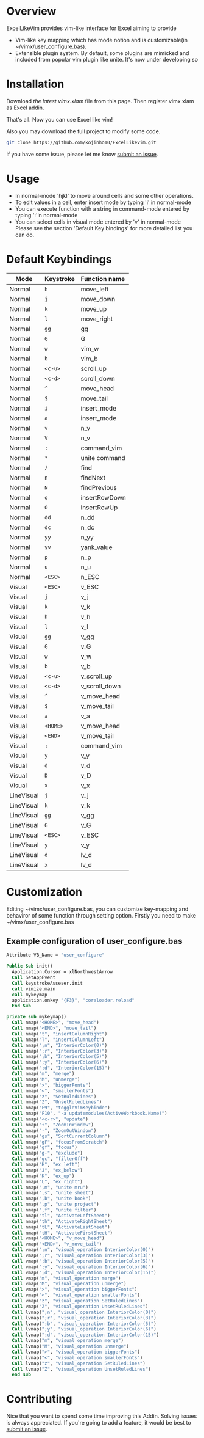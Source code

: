 # Overview
ExcelLikeVim provides vim-like interface for Excel aiming to provide
* Vim-like key mapping which has mode notion and is customizable(in ~/vimx/user_configure.bas).
* Extensible plugin system. By default, some plugins are mimicked and included from popular vim plugin like unite.
It's now under developing so 

# Installation
Download *the latest vimx.xlam* file from this page.
Then register vimx.xlam as Excel addin.

That's all.
Now you can use Excel like vim!

Also you may download the full project to modify some code.
```bash
git clone https://github.com/kojinho10/ExcelLikeVim.git
```

If you have some issue, please let me know [submit an issue](https://github.com/kojinho10/ExcelLikeVim/issues).

# Usage
* In normal-mode 'hjkl' to move around cells and some other operations.
* To edit values in a cell, enter insert mode by typing 'i' in normal-mode
* You can execute function with a string in command-mode entered by typing ':'in normal-mode
* You can select cells in visual mode entered by 'v' in normal-mode
Please see the section 'Default Key bindings' for more detailed list you can do.

# Default Keybindings
| Mode       | Keystroke | Function name                   |
| ---------- | :-------  | :------------------------------ |
| Normal     | `h`       | move_left
| Normal     | `j`         | move_down
| Normal     | `k`         | move_up
| Normal     | `l`         | move_right
| Normal     | `gg`        | gg
| Normal     | `G`         | G
| Normal     | `w`         | vim_w
| Normal     | `b`         | vim_b
| Normal     | `<c-u>`     | scroll_up
| Normal     | `<c-d>`     | scroll_down
| Normal     | `^`         | move_head
| Normal     | `$`         | move_tail
| Normal     | `i`         | insert_mode
| Normal     | `a`         | insert_mode
| Normal     | `v`         | n_v
| Normal     | `V`         | n_v
| Normal     | `:`         | command_vim
| Normal     | `*`         | unite command
| Normal     | `/`         | find
| Normal     | `n`         | findNext
| Normal     | `N`         | findPrevious
| Normal     | `o`         | insertRowDown
| Normal     | `O`         | insertRowUp
| Normal     | `dd`        | n_dd
| Normal     | `dc`        | n_dc
| Normal     | `yy`        | n_yy
| Normal     | `yv`        | yank_value
| Normal     | `p`         | n_p
| Normal     | `u`         | n_u
| Normal     | `<ESC>`     | n_ESC
| Visual     | `<ESC>`     | v_ESC
| Visual     | `j`         | v_j
| Visual     | `k`         | v_k
| Visual     | `h`         | v_h
| Visual     | `l`         | v_l
| Visual     | `gg`        | v_gg
| Visual     | `G`         | v_G
| Visual     | `w`         | v_w
| Visual     | `b`         | v_b
| Visual     | `<c-u>`     | v_scroll_up
| Visual     | `<c-d>`     | v_scroll_down
| Visual     | `^`         | v_move_head
| Visual     | `$`         | v_move_tail
| Visual     | `a`         | v_a
| Visual     | `<HOME>`    | v_move_head
| Visual     | `<END>`     | v_move_tail
| Visual     | `:`         | command_vim
| Visual     | `y`         | v_y
| Visual     | `d`         | v_d
| Visual     | `D`         | v_D
| Visual     | `x`         | v_x
| LineVisual | `j`         | v_j
| LineVisual | `k`         | v_k
| LineVisual | `gg`        | v_gg
| LineVisual | `G`         | v_G
| LineVisual | `<ESC>`     | v_ESC
| LineVisual | `y`         | v_y
| LineVisual | `d`         | lv_d
| LineVisual | `x`         | lv_d

# Customization 
Editing ~/vimx/user_configure.bas, you can customize key-mapping and behaviror of some function through setting option.
Firstly you need to make ~/vimx/user_configure.bas

## Example configuration of user_configure.bas
```vb
Attribute VB_Name = "user_configure"

Public Sub init()
  Application.Cursor = xlNorthwestArrow
  Call SetAppEvent
  Call keystrokeAsseser.init
  call vimize.main
  call mykeymap
  application.onkey "{F3}", "coreloader.reload"
  End Sub 

private sub mykeymap()
  Call nmap("<HOME>", "move_head")
  Call nmap("<END>", "move_tail")
  Call nmap("t", "insertColumnRight")
  Call nmap("T", "insertColumnLeft")
  Call nmap(";n", "InteriorColor(0)")
  Call nmap(";r", "InteriorColor(3)")
  Call nmap(";b", "InteriorColor(5)")
  Call nmap(";y", "InteriorColor(6)")
  Call nmap(";d", "InteriorColor(15)")
  Call nmap("m", "merge")
  Call nmap("M", "unmerge")
  Call nmap(">", "biggerFonts")
  Call nmap("<", "smallerFonts")
  Call nmap("z", "SetRuledLines")
  Call nmap("Z", "UnsetRuledLines")
  Call nmap("F9", "toggleVimKeybinde")
  Call nmap("F10", "-a updatemodules(ActiveWorkbook.Name)")
  Call nmap("<c-r>", "update")
  Call nmap("+", "ZoomInWindow")
  Call nmap("-", "ZoomOutWindow")
  Call nmap("gs", "SortCurrentColumn")
  Call nmap("gF", "focusFromScratch")
  Call nmap("gf", "focus")
  Call nmap("g-", "exclude")
  Call nmap("gc", "filterOff")
  Call nmap("H", "ex_left")
  Call nmap("J", "ex_below")
  Call nmap("K", "ex_up")
  Call nmap("L", "ex_right")
  Call nmap(",m", "unite mru")
  Call nmap(",s", "unite sheet")
  Call nmap(",b", "unite book")
  Call nmap(",p", "unite project")
  Call nmap(",f", "unite filter")
  Call nmap("tl", "ActivateLeftSheet")
  Call nmap("th", "ActivateRightSheet")
  Call nmap("tL", "ActivateLastSheet")
  Call nmap("tH", "ActivateFirstSheet")
  Call vmap("<HOME>", "v_move_head")
  Call vmap("<END>", "v_move_tail")
  Call vmap(";n", "visual_operation InteriorColor(0)")
  Call vmap(";r", "visual_operation InteriorColor(3)")
  Call vmap(";b", "visual_operation InteriorColor(5)")
  Call vmap(";y", "visual_operation InteriorColor(6)")
  Call vmap(";d", "visual_operation InteriorColor(15)")
  Call vmap("m", "visual_operation merge")
  Call vmap("M", "visual_operation unmerge")
  Call vmap(">", "visual_operation biggerFonts")
  Call vmap("<", "visual_operation smallerFonts")
  Call vmap("z", "visual_operation SetRuledLines")
  Call vmap("Z", "visual_operation UnsetRuledLines")
  Call lvmap(";n", "visual_operation InteriorColor(0)")
  Call lvmap(";r", "visual_operation InteriorColor(3)")
  Call lvmap(";b", "visual_operation InteriorColor(5)")
  Call lvmap(";y", "visual_operation InteriorColor(6)")
  Call lvmap(";d", "visual_operation InteriorColor(15)")
  Call lvmap("m", "visual_operation merge")
  Call lvmap("M", "visual_operation unmerge")
  Call lvmap(">", "visual_operation biggerFonts")
  Call lvmap("<", "visual_operation smallerFonts")
  Call lvmap("z", "visual_operation SetRuledLines")
  Call lvmap("Z", "visual_operation UnsetRuledLines")
  end sub
  ```

# Contributing
Nice that you want to spend some time improving this Addin.
Solving issues is always appreciated.
If you're going to add a feature, it would be best to [submit an issue](https://github.com/kojinho10/ExcelLikeVim/issues).

